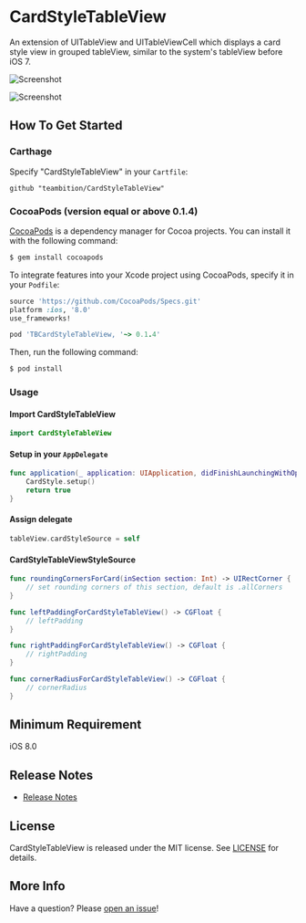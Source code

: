 # CardStyleTableView
An extension of UITableView and UITableViewCell which displays a card style view in grouped tableView, similar to the system's tableView before iOS 7.

![Screenshot](Screenshots/Screenshot-1.png "Screenshot-1")

![Screenshot](Screenshots/Screenshot-2.png "Screenshot-2")


## How To Get Started
### Carthage
Specify "CardStyleTableView" in your ```Cartfile```:
```ogdl 
github "teambition/CardStyleTableView"
```

### CocoaPods (version equal or above 0.1.4)

[CocoaPods](http://cocoapods.org) is a dependency manager for Cocoa projects. You can install it with the following command:

```bash
$ gem install cocoapods
```

To integrate features into your Xcode project using CocoaPods, specify it in your `Podfile`:

```ruby
source 'https://github.com/CocoaPods/Specs.git'
platform :ios, '8.0'
use_frameworks!

pod 'TBCardStyleTableView, '~> 0.1.4'
```

Then, run the following command:

```bash
$ pod install
```

### Usage
####  Import CardStyleTableView
```swift
import CardStyleTableView
```

#### Setup in your ```AppDelegate```
```swift
func application(_ application: UIApplication, didFinishLaunchingWithOptions launchOptions: [UIApplicationLaunchOptionsKey: Any]?) -> Bool {
    CardStyle.setup()
    return true
}
```

#### Assign delegate
```swift
tableView.cardStyleSource = self
```

####  CardStyleTableViewStyleSource
```swift
func roundingCornersForCard(inSection section: Int) -> UIRectCorner {
    // set rounding corners of this section, default is .allCorners
}

func leftPaddingForCardStyleTableView() -> CGFloat {
    // leftPadding
}

func rightPaddingForCardStyleTableView() -> CGFloat {
    // rightPadding
}

func cornerRadiusForCardStyleTableView() -> CGFloat {
    // cornerRadius
}
```

## Minimum Requirement
iOS 8.0

## Release Notes
* [Release Notes](https://github.com/teambition/CardStyleTableView/releases)

## License
CardStyleTableView is released under the MIT license. See [LICENSE](https://github.com/teambition/CardStyleTableView/blob/master/LICENSE.md) for details.

## More Info
Have a question? Please [open an issue](https://github.com/teambition/CardStyleTableView/issues/new)!


